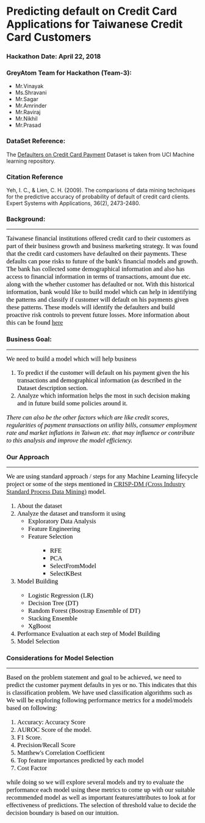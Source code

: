 # Predicting default on Credit Card Applications for Taiwanese Credit Card Customers


### Hackathon Date: April 22, 2018 


### GreyAtom Team for Hackathon (Team-3):
+ Mr.Vinayak  
+ Ms.Shravani
+ Mr.Sagar
+ Mr.Amrinder
+ Mr.Raviraj
+ Mr.Nikhil
+ Mr.Prasad

### DataSet Reference: 
The <a href="https://archive.ics.uci.edu/ml/datasets/default+of+credit+card+clients">Defaulters on Credit Card Payment</a> Dataset is taken from UCI Machine learning repository.

### Citation Reference
Yeh, I. C., & Lien, C. H. (2009). The comparisons of data mining techniques for the predictive accuracy of probability of default of credit card clients. Expert Systems with Applications, 36(2), 2473-2480.

### Background:
<hr/><span style="color:black; font-family: 'calibri'; font-size: 1.2em;">Taiwanese financial institutions offered credit card to their customers as part of their business growth and business marketing strategy. It was found that the credit card customers have defaulted on their payments. These defaults can pose risks to future of the bank's financial models and growth. The bank has collected some demographical information and also has access to financial information in terms of transactions, amount due etc. along with the whether customer has defaulted or not. With this historical information, bank would like to build model which can help in identifying the patterns and classify if customer will default on his payments given these patterns. These models will identify the defaulters and build proactive risk controls to prevent future losses. More information about this can be found <a href='https://sevenpillarsinstitute.org/case-studies/taiwans-credit-card-crisis'/>here</a></span>

### Business Goal:
<hr/><span style="color:black; font-family: 'calibri'; font-size: 1.2em;">
We need to build a model which will help business 
<ol>
<li>To predict if the customer will default on his payment given the his transactions and demographical information (as described in the Dataset description section.</li>
<li>Analyze which information helps the most in such decision making and in future build some policies around it.</li>
</ol>
<i>There can also be the other factors which are like credit scores, regularities of payment transactions on utility bills, consumer employment rate and market inflations in Taiwan etc. that  may influence or contribute to this analysis and improve the model efficiency.</i></span> 

### Our Approach
<hr/><span style="color:black; font-family: 'calibri'; font-size: 1.2em;">We are using standard approach / steps for any Machine Learning lifecycle project or some of the steps mentioned in  <a href="https://en.wikipedia.org/wiki/Cross-industry_standard_process_for_data_mining">CRISP-DM (Cross Industry Standard Process Data Mining)</a> model. 
<ol>
<li>About the dataset</li>
<li>Analyze the dataset and transform it using
<ul>
<li>Exploratory Data Analysis</li>
<li>Feature Engineering</li>
<li>Feature Selection</li>
<ul>
<ul>
<li>RFE</li>
<li>PCA</li>
<li>SelectFromModel</li>
<li>SelectKBest</li>
</ul>
</ul>
</ul>
<li>Model Building</li>
<ul>
<li>Logistic Regression (LR)</li>
<li>Decision Tree (DT)</li>
<li>Random Forest (Boostrap Ensemble of DT)</li>
<li>Stacking Ensemble</li>
<li>XgBoost</li>
</ul>
</li>
<li>Performance Evaluation at each step of Model Building</li>
<li>Model Selection</li>
</ol></span>

### Considerations for Model Selection
<hr/><span style="color:black; font-family: 'calibri'; font-size: 1.2em;">Based on the problem statement and goal to be achieved, we need to predict the customer payment defaults in yes or no. This indicates that this is classification problem. We have used classification algorithms such as We will be exploring following performance metrics for a model/models based on following: 
<ol>
<li>Accuracy: Accuracy Score</li>
<li>AUROC Score of the model.</li>
<li>F1 Score.</li>
<li>Precision/Recall Score</li>
<li>Matthew's Correlation Coefficient</li>
<li>Top feature importances predicted by each model</li>
<li>Cost Factor</li>
</ol>
while doing so we will explore several models and try to evaluate the performance each model using these metrics to come up with our suitable recommended model as well as important features/attributes to look at for effectiveness of predictions. The selection of threshold value to decide the decision boundary is based on our intuition. </span>
